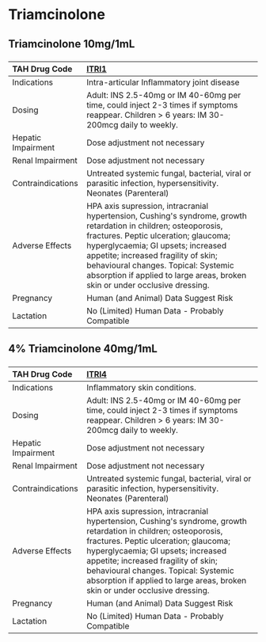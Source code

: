 # Triamcinolone

## Triamcinolone 10mg/1mL

##### 

| TAH Drug Code      | [ITRI1](https://www.tahsda.org.tw/drugs/hissearch.php?drug_code=ITRI1)                                                                                                                                                                                                                                                                                      |
|:-------------------|:------------------------------------------------------------------------------------------------------------------------------------------------------------------------------------------------------------------------------------------------------------------------------------------------------------------------------------------------------------|
| Indications        | Intra-articular Inflammatory joint disease                                                                                                                                                                                                                                                                                                                  |
| Dosing             | Adult: INS 2.5-40mg or IM 40-60mg per time, could inject 2-3 times if symptoms reappear. Children > 6 years: IM 30-200mcg daily to weekly.                                                                                                                                                                                                                  |
| Hepatic Impairment | Dose adjustment not necessary                                                                                                                                                                                                                                                                                                                               |
| Renal Impairment   | Dose adjustment not necessary                                                                                                                                                                                                                                                                                                                               |
| Contraindications  | Untreated systemic fungal, bacterial, viral or parasitic infection, hypersensitivity. Neonates (Parenteral)                                                                                                                                                                                                                                                 |
| Adverse Effects    | HPA axis supression, intracranial hypertension, Cushing's syndrome, growth retardation in children; osteoporosis, fractures. Peptic ulceration; glaucoma; hyperglycaemia; GI upsets; increased appetite; increased fragility of skin; behavioural changes. Topical: Systemic absorption if applied to large areas, broken skin or under occlusive dressing. |
| Pregnancy          | Human (and Animal) Data Suggest Risk                                                                                                                                                                                                                                                                                                                        |
| Lactation          | No (Limited) Human Data - Probably Compatible                                                                                                                                                                                                                                                                                                               |

## 4% Triamcinolone 40mg/1mL

##### 

| TAH Drug Code      | [ITRI4](https://www.tahsda.org.tw/drugs/hissearch.php?drug_code=ITRI4)                                                                                                                                                                                                                                                                                      |
|:-------------------|:------------------------------------------------------------------------------------------------------------------------------------------------------------------------------------------------------------------------------------------------------------------------------------------------------------------------------------------------------------|
| Indications        | Inflammatory skin conditions.                                                                                                                                                                                                                                                                                                                               |
| Dosing             | Adult: INS 2.5-40mg or IM 40-60mg per time, could inject 2-3 times if symptoms reappear. Children > 6 years: IM 30-200mcg daily to weekly.                                                                                                                                                                                                                  |
| Hepatic Impairment | Dose adjustment not necessary                                                                                                                                                                                                                                                                                                                               |
| Renal Impairment   | Dose adjustment not necessary                                                                                                                                                                                                                                                                                                                               |
| Contraindications  | Untreated systemic fungal, bacterial, viral or parasitic infection, hypersensitivity. Neonates (Parenteral)                                                                                                                                                                                                                                                 |
| Adverse Effects    | HPA axis supression, intracranial hypertension, Cushing's syndrome, growth retardation in children; osteoporosis, fractures. Peptic ulceration; glaucoma; hyperglycaemia; GI upsets; increased appetite; increased fragility of skin; behavioural changes. Topical: Systemic absorption if applied to large areas, broken skin or under occlusive dressing. |
| Pregnancy          | Human (and Animal) Data Suggest Risk                                                                                                                                                                                                                                                                                                                        |
| Lactation          | No (Limited) Human Data - Probably Compatible                                                                                                                                                                                                                                                                                                               |

